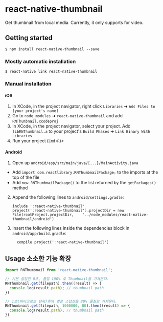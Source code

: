 
# react-native-thumbnail
Get thumbnail from local media. Currently, it only supports for video.

## Getting started

`$ npm install react-native-thumbnail --save`

### Mostly automatic installation

`$ react-native link react-native-thumbnail`

### Manual installation


#### iOS

1. In XCode, in the project navigator, right click `Libraries` ➜ `Add Files to [your project's name]`
2. Go to `node_modules` ➜ `react-native-thumbnail` and add `RNThumbnail.xcodeproj`
3. In XCode, in the project navigator, select your project. Add `libRNThumbnail.a` to your project's `Build Phases` ➜ `Link Binary With Libraries`
4. Run your project (`Cmd+R`)<

#### Android

1. Open up `android/app/src/main/java/[...]/MainActivity.java`
  - Add `import com.reactlibrary.RNThumbnailPackage;` to the imports at the top of the file
  - Add `new RNThumbnailPackage()` to the list returned by the `getPackages()` method
2. Append the following lines to `android/settings.gradle`:
  	```
  	include ':react-native-thumbnail'
  	project(':react-native-thumbnail').projectDir = new File(rootProject.projectDir, 	'../node_modules/react-native-thumbnail/android')
  	```
3. Insert the following lines inside the dependencies block in `android/app/build.gradle`:
  	```
      compile project(':react-native-thumbnail')
  	```

## Usage 소소한 기능 확장
```javascript
import RNThumbnail from 'react-native-thumbnail';

// 기본 설정인 0초, 품질 100% 로 Thumbnail을 가져온다.
RNThumbnail.get(filepath).then((result) => {
  console.log(result.path); // thumbnail path
})

// 1초(마이크로초 단위)후의 영상 스냅샷을 80% 품질로 가져온다.
RNThumbnail.get(filepath, 1000000, 80).then((result) => {
  console.log(result.path); // thumbnail path
})
```
